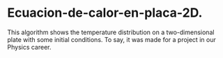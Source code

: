 # Ecuacion-de-calor-en-placa-2D.
This algorithm shows the temperature distribution on a two-dimensional plate with some initial conditions. To say, it was made for a project in our Physics career.
